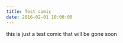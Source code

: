 ```yaml
---
title: Test comic
date: 2016-02-01 10:00:00
---
```


this is just a test comic that will be gone soon